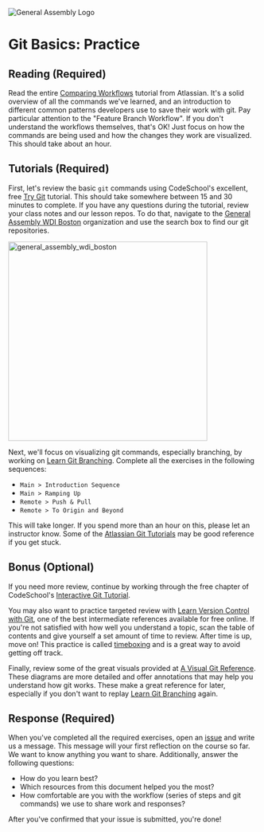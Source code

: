 ![General Assembly Logo](https://camo.githubusercontent.com/1a91b05b8f4d44b5bbfb83abac2b0996d8e26c92/687474703a2f2f692e696d6775722e636f6d2f6b6538555354712e706e67)

Git Basics: Practice
====================

Reading (Required)
------------------

Read the entire [Comparing Workflows](https://www.atlassian.com/git/tutorials/comparing-workflows) tutorial from Atlassian. It's a solid overview of all the commands we've learned, and an introduction to different common patterns developers use to save their work with git. Pay particular attention to the "Feature Branch Workflow". If you don't understand the workflows themselves, that's OK! Just focus on how the commands are being used and how the changes they work are visualized. This should take about an hour.

Tutorials (Required)
--------------------

First, let's review the basic `git` commands using CodeSchool's excellent, free [Try Git](https://try.github.io/levels/1/challenges/1) tutorial. This should take somewhere between 15 and 30 minutes to complete. If you have any questions during the tutorial, review your class notes and our lesson repos. To do that, navigate to the [General Assembly WDI Boston](https://github.com/ga-wdi-boston) organization and use the search box to find our git repositories.

<img width="400" alt="general_assembly_wdi_boston" src="https://cloud.githubusercontent.com/assets/388761/10182069/3932739e-66ee-11e5-8763-aa99f76510bf.png">

Next, we'll focus on visualizing git commands, especially branching, by working on [Learn Git Branching](http://pcottle.github.io/learnGitBranching/). Complete all the exercises in the following sequences:

* `Main > Introduction Sequence`
* `Main > Ramping Up`
* `Remote > Push & Pull`
* `Remote > To Origin and Beyond`

This will take longer. If you spend more than an hour on this, please let an instructor know. Some of the [Atlassian Git Tutorials](https://www.atlassian.com/git/tutorials/using-branches) may be good reference if you get stuck.

Bonus (Optional)
----------------

If you need more review, continue by working through the free chapter of CodeSchool's [Interactive Git Tutorial](https://www.codeschool.com/courses/git-real).

You may also want to practice targeted review with [Learn Version Control with Git](http://www.git-tower.com/learn/git/ebook/), one of the best intermediate references available for free online. If you're not satisfied with how well you understand a topic, scan the table of contents and give yourself a set amount of time to review. After time is up, move on! This practice is called [timeboxing](https://en.wikipedia.org/wiki/Timeboxing) and is a great way to avoid getting off track.

Finally, review some of the great visuals provided at [A Visual Git Reference](http://marklodato.github.io/visual-git-guide/index-en.html). These diagrams are more detailed and offer annotations that may help you understand how git works. These make a great reference for later, especially if you don't want to replay [Learn Git Branching](http://pcottle.github.io/learnGitBranching/) again.

Response (Required)
-------------------

When you've completed all the required exercises, open an [issue](https://github.com/ga-wdi-boston/git-basics-practice/issues) and write us a message. This message will your first reflection on the course so far. We want to know anything you want to share. Additionally, answer the following questions:

* How do you learn best?
* Which resources from this document helped you the most?
* How comfortable are you with the workflow (series of steps and git commands) we use to share work and responses?

After you've confirmed that your issue is submitted, you're done!

